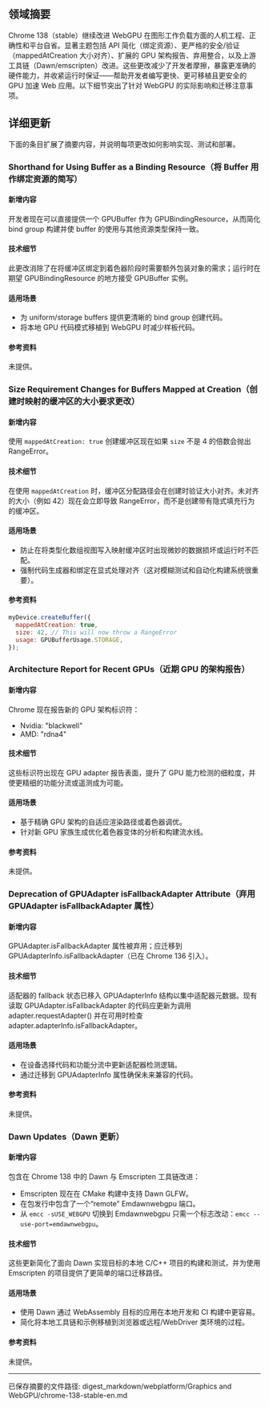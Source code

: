 ## 领域摘要

Chrome 138（stable）继续改进 WebGPU 在图形工作负载方面的人机工程、正确性和平台自省。显著主题包括 API 简化（绑定资源）、更严格的安全/验证（mappedAtCreation 大小对齐）、扩展的 GPU 架构报告、弃用整合，以及上游工具链（Dawn/emscripten）改进。这些更改减少了开发者摩擦，暴露更准确的硬件能力，并收紧运行时保证——帮助开发者编写更快、更可移植且更安全的 GPU 加速 Web 应用。以下细节突出了针对 WebGPU 的实际影响和迁移注意事项。

## 详细更新

下面的条目扩展了摘要内容，并说明每项更改如何影响实现、测试和部署。

### Shorthand for Using Buffer as a Binding Resource（将 Buffer 用作绑定资源的简写）

#### 新增内容
开发者现在可以直接提供一个 GPUBuffer 作为 GPUBindingResource，从而简化 bind group 构建并使 buffer 的使用与其他资源类型保持一致。

#### 技术细节
此更改消除了在将缓冲区绑定到着色器阶段时需要额外包装对象的需求；运行时在期望 GPUBindingResource 的地方接受 GPUBuffer 实例。

#### 适用场景
- 为 uniform/storage buffers 提供更清晰的 bind group 创建代码。
- 将本地 GPU 代码模式移植到 WebGPU 时减少样板代码。

#### 参考资料
未提供。

### Size Requirement Changes for Buffers Mapped at Creation（创建时映射的缓冲区的大小要求更改）

#### 新增内容
使用 `mappedAtCreation: true` 创建缓冲区现在如果 `size` 不是 4 的倍数会抛出 RangeError。

#### 技术细节
在使用 `mappedAtCreation` 时，缓冲区分配路径会在创建时验证大小对齐。未对齐的大小（例如 42）现在会立即导致 RangeError，而不是创建带有隐式填充行为的缓冲区。

#### 适用场景
- 防止在将类型化数组视图写入映射缓冲区时出现微妙的数据损坏或运行时不匹配。
- 强制代码生成器和绑定在显式处理对齐（这对模糊测试和自动化构建系统很重要）。

#### 参考资料
```javascript
myDevice.createBuffer({
  mappedAtCreation: true,
  size: 42, // This will now throw a RangeError
  usage: GPUBufferUsage.STORAGE,
});
```

### Architecture Report for Recent GPUs（近期 GPU 的架构报告）

#### 新增内容
Chrome 现在报告新的 GPU 架构标识符：
- Nvidia: "blackwell"
- AMD: "rdna4"

#### 技术细节
这些标识符出现在 GPU adapter 报告表面，提升了 GPU 能力检测的细粒度，并使更精细的功能分流或遥测成为可能。

#### 适用场景
- 基于精确 GPU 架构的自适应渲染路径或着色器调优。
- 针对新 GPU 家族生成优化着色器变体的分析和构建流水线。

#### 参考资料
未提供。

### Deprecation of GPUAdapter isFallbackAdapter Attribute（弃用 GPUAdapter isFallbackAdapter 属性）

#### 新增内容
GPUAdapter.isFallbackAdapter 属性被弃用；应迁移到 GPUAdapterInfo.isFallbackAdapter（已在 Chrome 136 引入）。

#### 技术细节
适配器的 fallback 状态已移入 GPUAdapterInfo 结构以集中适配器元数据。现有读取 GPUAdapter.isFallbackAdapter 的代码应更新为调用 adapter.requestAdapter() 并在可用时检查 adapter.adapterInfo.isFallbackAdapter。

#### 适用场景
- 在设备选择代码和功能分流中更新适配器检测逻辑。
- 通过迁移到 GPUAdapterInfo 属性确保未来兼容的代码。

#### 参考资料
未提供。

### Dawn Updates（Dawn 更新）

#### 新增内容
包含在 Chrome 138 中的 Dawn 与 Emscripten 工具链改进：
- Emscripten 现在在 CMake 构建中支持 Dawn GLFW。
- 在包发行中包含了一个“remote” Emdawnwebgpu 端口。
- 从 `emcc -sUSE_WEBGPU` 切换到 Emdawnwebgpu 只需一个标志改动：`emcc --use-port=emdawnwebgpu`。

#### 技术细节
这些更新简化了面向 Dawn 实现目标的本地 C/C++ 项目的构建和测试，并为使用 Emscripten 的项目提供了更简单的端口迁移路径。

#### 适用场景
- 使用 Dawn 通过 WebAssembly 目标的应用在本地开发和 CI 构建中更容易。
- 简化将本地工具链和示例移植到浏览器或远程/WebDriver 类环境的过程。

#### 参考资料
未提供。

---
已保存摘要的文件路径:
digest_markdown/webplatform/Graphics and WebGPU/chrome-138-stable-en.md